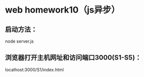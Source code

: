 # web homework10（js异步）

## 启动方法：

node server.js

## 浏览器打开主机网址和访问端口3000(S1-S5)：

localhost:3000/S1/index.html